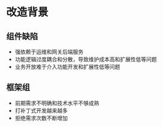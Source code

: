 # 改造背景

<div class="grid grid-cols-2 gap-4">

<div>

## 组件缺陷

<span></span>

- 强依赖于运维和网关后端服务
- 功能逻辑过度耦合和分散，导致维护成本高和扩展性低等问题
- 业务开放难于介入功能开发和扩展性低等问题

</div>

<div>

## 框架组

<span></span>

- 前期需求不明确和技术水平不够成熟
- 打补丁式开发越来越多
- 拒绝需求次数不断增加

</div>

</div>
